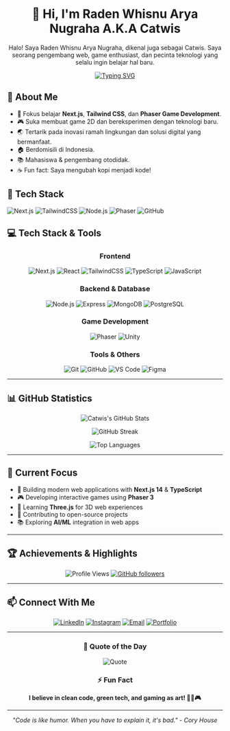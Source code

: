 <div align="center">

# 👋 Hi, I'm Raden Whisnu Arya Nugraha A.K.A Catwis

Halo! Saya Raden Whisnu Arya Nugraha, dikenal juga sebagai Catwis. Saya seorang pengembang web, game enthusiast, dan pecinta teknologi yang selalu ingin belajar hal baru.

[![Typing SVG](https://readme-typing-svg.herokuapp.com?font=Fira+Code&pause=1000&color=2E97F7&center=true&vCenter=true&width=435&lines=Full+Stack+Developer;Game+2D+Development+Enthusiast;Open+Source+Contributor;Always+Learning+New+Things)](https://git.io/typing-svg)
</div>


## 🚀 About Me

- 🌱 Fokus belajar **Next.js**, **Tailwind CSS**, dan **Phaser Game Development**.
- 🎮 Suka membuat game 2D dan bereksperimen dengan teknologi baru.
- 🌏 Tertarik pada inovasi ramah lingkungan dan solusi digital yang bermanfaat.
- 🏠 Berdomisili di Indonesia.
- 📚 Mahasiswa & pengembang otodidak.
- ☕ Fun fact: Saya mengubah kopi menjadi kode!

## 🧰 Tech Stack

![Next.js](https://img.shields.io/badge/-Next.js-black?style=for-the-badge&logo=next.js)
![TailwindCSS](https://img.shields.io/badge/-TailwindCSS-38B2AC?style=for-the-badge&logo=tailwindcss)
![Node.js](https://img.shields.io/badge/-Node.js-43853D?style=for-the-badge&logo=node.js)
![Phaser](https://img.shields.io/badge/-Phaser-2E2E2E?style=for-the-badge&logo=phaser)
![GitHub](https://img.shields.io/badge/-GitHub-181717?style=for-the-badge&logo=github)


## 💻 Tech Stack & Tools

<div align="center">

### Frontend
![Next.js](https://img.shields.io/badge/-Next.js-000000?style=for-the-badge&logo=next.js&logoColor=white)
![React](https://img.shields.io/badge/-React-61DAFB?style=for-the-badge&logo=react&logoColor=black)
![TailwindCSS](https://img.shields.io/badge/-TailwindCSS-38B2AC?style=for-the-badge&logo=tailwind-css&logoColor=white)
![TypeScript](https://img.shields.io/badge/-TypeScript-3178C6?style=for-the-badge&logo=typescript&logoColor=white)
![JavaScript](https://img.shields.io/badge/-JavaScript-F7DF1E?style=for-the-badge&logo=javascript&logoColor=black)

### Backend & Database
![Node.js](https://img.shields.io/badge/-Node.js-339933?style=for-the-badge&logo=node.js&logoColor=white)
![Express](https://img.shields.io/badge/-Express-000000?style=for-the-badge&logo=express&logoColor=white)
![MongoDB](https://img.shields.io/badge/-MongoDB-47A248?style=for-the-badge&logo=mongodb&logoColor=white)
![PostgreSQL](https://img.shields.io/badge/-PostgreSQL-4169E1?style=for-the-badge&logo=postgresql&logoColor=white)

### Game Development
![Phaser](https://img.shields.io/badge/-Phaser-8B5CF6?style=for-the-badge&logo=phaser&logoColor=white)
![Unity](https://img.shields.io/badge/-Unity-000000?style=for-the-badge&logo=unity&logoColor=white)

### Tools & Others
![Git](https://img.shields.io/badge/-Git-F05032?style=for-the-badge&logo=git&logoColor=white)
![GitHub](https://img.shields.io/badge/-GitHub-181717?style=for-the-badge&logo=github&logoColor=white)
![VS Code](https://img.shields.io/badge/-VS%20Code-007ACC?style=for-the-badge&logo=visual-studio-code&logoColor=white)
![Figma](https://img.shields.io/badge/-Figma-F24E1E?style=for-the-badge&logo=figma&logoColor=white)

</div>

---

## 📊 GitHub Statistics

<div align="center">

![Catwis's GitHub Stats](https://github-readme-stats.vercel.app/api?username=CatwisBot&show_icons=true&theme=tokyonight&hide_border=true&bg_color=0D1117&title_color=58A6FF&icon_color=1F6FEB&text_color=C9D1D9)

![GitHub Streak](https://github-readme-streak-stats.herokuapp.com/?user=CatwisBot&theme=tokyonight&hide_border=true&background=0D1117&stroke=58A6FF&ring=58A6FF&fire=FFA657&currStreakLabel=C9D1D9)

![Top Languages](https://github-readme-stats.vercel.app/api/top-langs/?username=CatwisBot&layout=compact&theme=tokyonight&hide_border=true&bg_color=0D1117&title_color=58A6FF&text_color=C9D1D9)

</div>

---

## 🎯 Current Focus

- 🔭 Building modern web applications with **Next.js 14** & **TypeScript**
- 🎮 Developing interactive games using **Phaser 3**
- 🌱 Learning **Three.js** for 3D web experiences
- 🤝 Contributing to open-source projects
- 📚 Exploring **AI/ML** integration in web apps

---

## 🏆 Achievements & Highlights

<div align="center">

![Profile Views](https://komarev.com/ghpvc/?username=radenwhisnu&color=58A6FF&style=for-the-badge)
[![GitHub followers](https://img.shields.io/github/followers/radenwhisnu?style=for-the-badge&color=58A6FF)](https://github.com/radenwhisnu?tab=followers)

</div>

---

## 📫 Connect With Me

<div align="center">

[![LinkedIn](https://img.shields.io/badge/LinkedIn-Raden_Whisnu-0A66C2?style=for-the-badge&logo=linkedin&logoColor=white)](https://linkedin.com/in/radenwhisnu)
[![Instagram](https://img.shields.io/badge/Instagram-@radenwhisnu__-E4405F?style=for-the-badge&logo=instagram&logoColor=white)](https://instagram.com/radenwhisnu_)
[![Email](https://img.shields.io/badge/Email-Contact_Me-EA4335?style=for-the-badge&logo=gmail&logoColor=white)](mailto:radenwhisnu@gmail.com)
[![Portfolio](https://img.shields.io/badge/Portfolio-Visit_Site-00C7B7?style=for-the-badge&logo=netlify&logoColor=white)](https://radenwhisnu.dev)

</div>

---

<div align="center">

### 💭 Quote of the Day
![Quote](https://quotes-github-readme.vercel.app/api?type=horizontal&theme=tokyonight)

### ⚡ Fun Fact
**I believe in clean code, green tech, and gaming as art! 🎨🌿🎮**

---

*"Code is like humor. When you have to explain it, it's bad." - Cory House*

</div>
